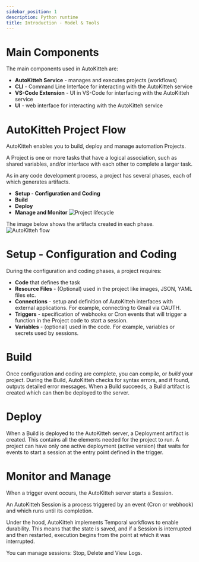 ```yaml
---
sidebar_position: 1
description: Python runtime
title: Introduction - Model & Tools
---
```


# Main Components

The main components used in AutoKitteh are:

- **AutoKitteh Service** - manages and executes projects (workflows)
- **CLI** - Command Line Interface for interacting with the AutoKitteh service
- **VS-Code Extension** - UI in VS-Code for interfacing with the AutoKitteh service
- **UI** - web interface for interacting with the AutoKitteh service

# AutoKitteh Project Flow

AutoKitteh enables you to build, deploy and manage automation Projects.

A Project is one or more tasks that have a logical association, such as shared variables, and/or interface with each other to complete a larger task.

As in any code development process, a project has several phases, each of which generates artifacts.

- **Setup - Configuration and Coding**
- **Build**
- **Deploy**
- **Manage and Monitor**
  ![Project lifecycle](/img/project_flow.png)

The image below shows the artifacts created in each phase.
![AutoKitteh flow](/img/dev_flow.png)

# Setup - Configuration and Coding

During the configuration and coding phases, a project requires:

- **Code** that defines the task
- **Resource Files** - (Optional) used in the project like images, JSON, YAML files etc.
- **Connections** - setup and definition of AutoKitteh interfaces with external applications. For example, connecting to Gmail via OAUTH.
- **Triggers** - specification of webhooks or Cron events that will trigger a function in the Project code to start a session.
- **Variables** - (optional) used in the code. For example, variables or secrets used by sessions.

# Build

Once configuration and coding are complete, you can compile, or _build_ your project. During the Build, AutoKitteh checks for syntax errors, and if found, outputs detailed error messages. When a Build succeeds, a Build artifact is created which can then be deployed to the server.

# Deploy

When a Build is deployed to the AutoKitteh server, a Deployment artifact is created. This contains all the elements needed for the project to run. A project can have only one active deployment (active version) that waits for events to start a session at the entry point defined in the trigger.

# Monitor and Manage

When a trigger event occurs, the AutoKitteh server starts a Session.

An AutoKitteh Session is a process triggered by an event (Cron or webhook) and which runs until its completion.

Under the hood, AutoKitteh implements Temporal workflows to enable durability. This means that the state is saved, and if a Session is interrupted and then restarted, execution begins from the point at which it was interrupted.

You can manage sessions: Stop, Delete and View Logs.
